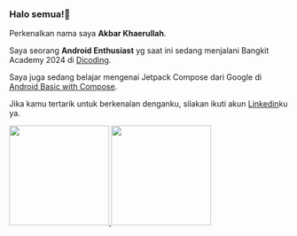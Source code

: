 <!-- ### Hi there 👋 -->

### Halo semua!👋

Perkenalkan nama saya **Akbar Khaerullah**.<br>

Saya seorang **Android Enthusiast** yg saat ini sedang menjalani Bangkit Academy 2024 di [Dicoding](https://www.dicoding.com/).<br>

Saya juga sedang belajar mengenai Jetpack Compose dari Google di [Android Basic with Compose](https://developer.android.com/courses/android-basics-compose/course).<br>

Jika kamu tertarik untuk berkenalan denganku, silakan ikuti akun [Linkedin](https://www.linkedin.com/in/akbar-k-a08845125/)ku ya.

<p align="left">
<a href="https://github.com/AkbarTambora">
  <img height="180em" src="https://github-readme-stats-eight-theta.vercel.app/api?username=AkbarTambora&show_icons=true&theme=algolia&include_all_commits=true&count_private=true"/>
  <img height="180em" src="https://github-readme-stats-eight-theta.vercel.app/api/top-langs/?username=AkbarTambora&layout=compact&theme=algolia"/>
</a>
</p>

<!--
**AkbarTambora/AkbarTambora** is a ✨ _special_ ✨ repository because its `README.md` (this file) appears on your GitHub profile.

Here are some ideas to get you started:

- 🔭 I’m currently working on ...
- 🌱 I’m currently learning ...
- 👯 I’m looking to collaborate on ...
- 🤔 I’m looking for help with ...
- 💬 Ask me about ...
- 📫 How to reach me: ...
- 😄 Pronouns: ...
- ⚡ Fun fact: ...
-->

